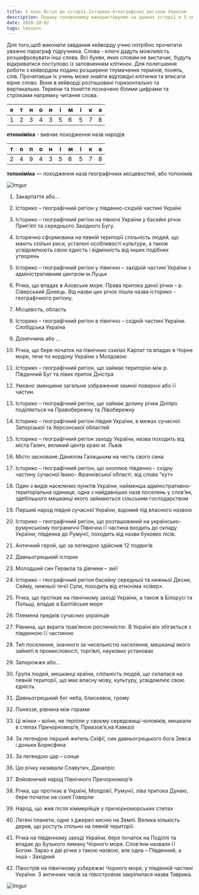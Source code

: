 ```yaml
---
title: 5 клас.Вступ до історії.Історико-етнографічні регіони України 
description: Подану головоломку використовуємо на уроках історії в 5 класі для домашнього опрацювання теми та під час дистанційного навчання
date: 2020-10-02
tags: lessons
---
```


Для того,щоб виконати завдання кейворду учню потрібно прочитати уважно параграф підручника. Слова - ключі дадуть можливість розшифровувати інші слова. Всі букви, яких словам не вистачає, будуть відкриватися поступово із заповненням клітинок. Для полегшення роботи з кейвордом подано розширене тлумачення термінів, понять, слів. Прочитавши їх учень може знайти відповідні клітинки та вписати вірне слово. Вони в кейворді розташовані горизонтально та вертикально. Терміни та поняття позначено білими цифрами та стрілками напрямку читання слова.

| е | т | н | о | н | і | м | і | к | а |
| ---- | ---- | ---- | ---- | ---- | ---- | ---- | ---- | ---- | ---- |
| 1 | 2 | 3 | 4 | 3 | 5 | 6 | 5 | 7 | 8 |

**етноніміка** - вивчає походження назв народів 

| т | о | п | о | н | і | м | і | к | а |
| ---- | ---- | ---- | ---- | ---- | ---- | ---- | ---- | ---- | ---- |
| 2 | 4 | 9 | 4 | 3 | 5 | 6 | 5 | 7 | 8 |

**топоніміка** — походження назв географічних місцевостей, або топонімів

![Imgur](https://i.imgur.com/qN5pN70.png)

1. Закарпаття або…

2. Історико – географічний регіон у південно-східній частині Україні

3. Історико – географічний регіон на півночі України у басейні річок Прип’яті та середнього Західного Бугу.

4. Історично сформована на певній території спільність людей, що мають спільні риси, усталені особливості культури, а також усвідомлюють свою єдність і відмінність від інших подібних утворень 

5. Історико – географічний регіон у північно – західній частині України з адміністративним центром м.Луцьк

6. Річка, що впадає в Азовське море. Права притока даної річки – р. Сіверський Донець. Від назви цих річок пішла назва історико - географічного регіону.

7. Місцевість, область

8. Історико – географічний регіон в північно – східній частині України. Слобідська Україна

9. Донеччина або …

10. Річка, що бере початок на північних схилах Карпат та впадає в Чорне море, тече по кордону України з Молдовою

11. Історико – географічний регіон, що займає територію між р. Південний Буг та лівих приток Дністра

12. Умовно зменшене загальне зображення земної поверхні або її частин.

13. Історико – географічний регіон, що займає долину річки Дніпро поділяється на Правобережну та Лівобережну

14. Історико – географічний регіон півдня України, в межах сучасної Запорізької та Херсонської областей

15. Історико – географічний регіон заходу України, назва походить від міста Галич, великий центр краю м. Львів

16. Місто засноване Данилом Галицьким на честь свого сина

17. Історико – географічний регіон, що охоплює південно - східну частину сучасної Івано- Франківської області, від слова “кут»

18. Один з видів населених пунктів України, найменша адміністративно- територіальна одиниця, одна з найдавніших назв поселень у слов’ян, здебільшого мешканці якого займаються сільським господарством

19. Перший народ півдня сучасної України, відомий під власного назвою

20. Історико – географічний регіон, що розташований на українсько-румунському пограниччі Північна її частина входить до складу України, південна до Румунії, походить від назви букових лісів.

21. Античний герой, що за легендою здійснив 12 подвигів

22. Давньогрецький історик

23. Молодший син Геракла та дівчини – змії

24. Історико – географічний регіон басейну середньої та нижньої Десни, Сейму, нижньої течії Сули, походить від етноніма «сівер».

25. Річка, що протікає на північному заході України, а також в Білорусі та Польщі, впадає в Балтійське море

26. Племена предків сучасних українців

27. Рівнина, що вкрита трав’яною рослинністю. В Україні він збігається з південною її частиною

28. Тип поселення, значного за чисельністю населення, мешканці якого зайняті в промисловості, торгівлі, наукових установах

29. Запорожжя або…

30. Група людей, мешканці країни, спільність людей, що склалася на певній території, що має власну мову, культуру, усвідомлює свою єдність

31. Давньогрецький бог неба, блискавок, грому

32. Пониззя, рівнина між горами

33. Ці жінки – воїни, не терпіли у своєму середовищі чоловіків, мешкали в степах Причорномор’я, Приазов’я,на Кавказі

34. За легендою перший житель Скіфії, син давньогрецького бога Зевса і доньки Борисфена

35. За легендою цар – сонце

36. Цю річку називали Славутич, Данапріс

37. Войовничий народ Північного Причорномор’я

38. Річка, що протікає в Україні, Молдовії, Румунії, ліва притока Дунаю, бере початок на схилі Говерли 

39. Народ, що жив після кіммерійців у причорноморських степах

40. Легені планети, одне з джерел кисню на Землі. Велика кількість дерев, що ростуть спільно на певній території.

41. Річка на південному заході України, бере початок на Поділлі та впадає до Бузького лиману Чорного моря. Слов’яни назвали її Богом. Зараз є дві річки з такою назвою, але одна – Південний, а інша - Західний

42. Півострів на північному узбережжі Чорного моря, у південній частині України. З античних часів за півостровом закріпилася назва Таврика.



![Imgur](https://i.imgur.com/27XSWuq.png)